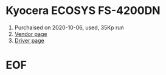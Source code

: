 # Kyocera ECOSYS FS-4200DN

1. Purchaised on 2020-10-06, used, 35Kp run
1. [Vendor page](https://usa.kyoceradocumentsolutions.com/en/products-services/hardware/printers/ecosys-fs-4200dn.html)
1. [Driver page](http://cis.kyoceradocumentsolutions.eu/index/service_support/download_center.false.driver.FS4200DN._.EN.html)

# EOF #
